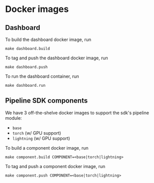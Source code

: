 # Docker images

## Dashboard

To build the dashboard docker image, run

`make dashboard.build`

To tag and push the dashboard docker image, run

`make dashboard.push`

To run the dashboard container, run

`make dashboard.run`

## Pipeline SDK components

We have 3 off-the-shelve docker images to support the sdk's pipeline module:
- `base`
- `torch` (w/ GPU support)
- `lightning` (w/ GPU support)

To build a component docker image, run

`make component.build COMPONENT=<base|torch|lightning>`

To tag and push a component docker image, run

`make component.push COMPONENT=<base|torch|lightning>`
